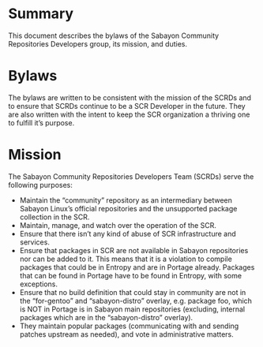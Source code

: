 # Summary
This document describes the bylaws of the Sabayon Community Repositories Developers group, its mission, and duties.

# Bylaws
The bylaws are written to be consistent with the mission of the SCRDs and to ensure that SCRDs continue to be a SCR Developer in the future. They are also written with the intent to keep the SCR organization a thriving one to fulfill it’s purpose.

# Mission

The Sabayon Community Repositories Developers Team (SCRDs) serve the following purposes:

* Maintain the “community” repository  as an intermediary between Sabayon Linux’s official repositories and the unsupported package collection in the SCR.
* Maintain, manage, and watch over the operation of the SCR.
* Ensure that there isn’t any kind of abuse of SCR infrastructure and services.
* Ensure that packages in SCR are not available in Sabayon repositories nor can be added to it. This means that it is a violation to compile packages that could be in Entropy and are in Portage already. Packages that can be found in Portage have to be found in Entropy, with some exceptions.
* Ensure that no build definition  that could stay in community are not in the “for-gentoo” and “sabayon-distro” overlay, e.g.  package foo, which is NOT in Portage is in Sabayon main repositories (excluding, internal packages which are in the “sabayon-distro” overlay).
* They maintain popular packages (communicating with and sending patches upstream as needed), and vote in administrative matters.
